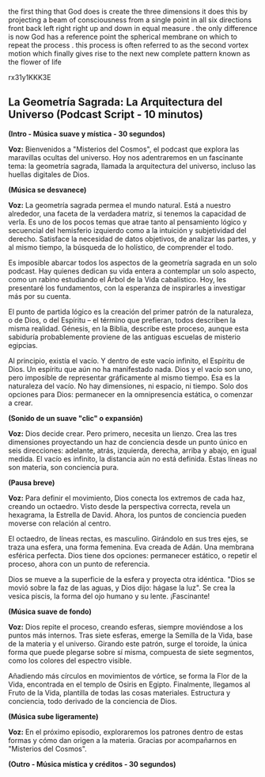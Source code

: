 the first thing that God does is create the three dimensions it does this by projecting a beam of consciousness from a single point in all six directions front back left right right up and down in equal measure . the only difference is now God has a reference point the spherical membrane on which to repeat the process . this process is often referred to as the second vortex motion which finally gives rise to the next new complete pattern known as the flower of life

rx31y1KKK3E

## La Geometría Sagrada: La Arquitectura del Universo (Podcast Script - 10 minutos)

**(Intro - Música suave y mística - 30 segundos)**

**Voz:** Bienvenidos a "Misterios del Cosmos", el podcast que explora las maravillas ocultas del universo. Hoy nos adentraremos en un fascinante tema: la geometría sagrada,  llamada la arquitectura del universo, incluso las huellas digitales de Dios.

**(Música se desvanece)**

**Voz:** La geometría sagrada permea el mundo natural. Está a nuestro alrededor, una faceta de la verdadera matriz, si tenemos la capacidad de verla. Es uno de los pocos temas que atrae tanto al pensamiento lógico y secuencial del hemisferio izquierdo como a la intuición y subjetividad del derecho. Satisface la necesidad de datos objetivos, de analizar las partes, y al mismo tiempo, la búsqueda de lo holístico, de comprender el todo.

Es imposible abarcar todos los aspectos de la geometría sagrada en un solo podcast. Hay quienes dedican su vida entera a contemplar un solo aspecto, como un rabino estudiando el Árbol de la Vida cabalístico.  Hoy, les presentaré los fundamentos, con la esperanza de inspirarles a investigar más por su cuenta.

El punto de partida lógico es la creación del primer patrón de la naturaleza, o de Dios, o del Espíritu – el término que prefieran, todos describen la misma realidad.  Génesis, en la Biblia, describe este proceso, aunque esta sabiduría probablemente proviene de las antiguas escuelas de misterio egipcias.

Al principio, existía el vacío. Y dentro de este vacío infinito, el Espíritu de Dios.  Un espíritu que aún no ha manifestado nada. Dios y el vacío son uno, pero imposible de representar gráficamente al mismo tiempo. Esa es la naturaleza del vacío. No hay dimensiones, ni espacio, ni tiempo. Solo dos opciones para Dios: permanecer en la omnipresencia estática, o comenzar a crear.

**(Sonido de un suave "clic" o expansión)**

**Voz:** Dios decide crear.  Pero primero, necesita un lienzo. Crea las tres dimensiones proyectando un haz de conciencia desde un punto único en seis direcciones: adelante, atrás, izquierda, derecha, arriba y abajo, en igual medida. El vacío es infinito, la distancia aún no está definida. Estas líneas no son materia, son conciencia pura.

**(Pausa breve)**

**Voz:** Para definir el movimiento, Dios conecta los extremos de cada haz, creando un octaedro.  Visto desde la perspectiva correcta, revela un hexagrama, la Estrella de David.  Ahora, los puntos de conciencia pueden moverse con relación al centro.

El octaedro, de líneas rectas, es masculino.  Girándolo en sus tres ejes, se traza una esfera, una forma femenina. Eva creada de Adán. Una membrana esférica perfecta.  Dios tiene dos opciones: permanecer estático, o repetir el proceso, ahora con un punto de referencia.

Dios se mueve a la superficie de la esfera y proyecta otra idéntica. "Dios se movió sobre la faz de las aguas, y Dios dijo: hágase la luz".  Se crea la vesica piscis, la forma del ojo humano y su lente. ¡Fascinante!

**(Música suave de fondo)**

**Voz:** Dios repite el proceso, creando esferas, siempre moviéndose a los puntos más internos. Tras siete esferas, emerge la Semilla de la Vida, base de la materia y el universo. Girando este patrón, surge el toroide, la única forma que puede plegarse sobre sí misma, compuesta de siete segmentos, como los colores del espectro visible.

Añadiendo más círculos en movimientos de vórtice, se forma la Flor de la Vida, encontrada en el templo de Osiris en Egipto.  Finalmente, llegamos al Fruto de la Vida, plantilla de todas las cosas materiales.  Estructura y conciencia, todo derivado de la conciencia de Dios.

**(Música sube ligeramente)**

**Voz:** En el próximo episodio, exploraremos los patrones dentro de estas formas y cómo dan origen a la materia.  Gracias por acompañarnos en "Misterios del Cosmos".

**(Outro - Música mística y créditos - 30 segundos)**
